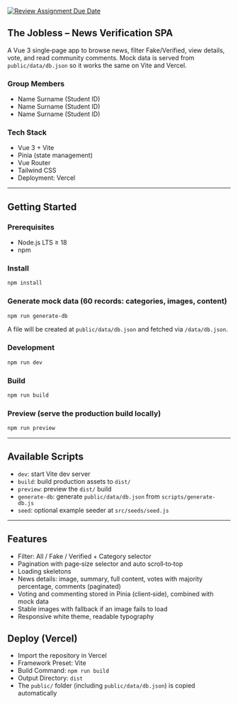 [![Review Assignment Due Date](https://classroom.github.com/assets/deadline-readme-button-22041afd0340ce965d47ae6ef1cefeee28c7c493a6346c4f15d667ab976d596c.svg)](https://classroom.github.com/a/k6kO_4Go)


## The Jobless – News Verification SPA

A Vue 3 single‑page app to browse news, filter Fake/Verified, view details, vote, and read community comments. Mock data is served from `public/data/db.json` so it works the same on Vite and Vercel.

### Group Members
- Name Surname (Student ID)
- Name Surname (Student ID)
- Name Surname (Student ID)

### Tech Stack
- Vue 3 + Vite
- Pinia (state management)
- Vue Router
- Tailwind CSS
- Deployment: Vercel

---

## Getting Started

### Prerequisites
- Node.js LTS ≥ 18
- npm

### Install
```bash
npm install
```

### Generate mock data (60 records: categories, images, content)
```bash
npm run generate-db
```
A file will be created at `public/data/db.json` and fetched via `/data/db.json`.

### Development
```bash
npm run dev
```

### Build
```bash
npm run build
```

### Preview (serve the production build locally)
```bash
npm run preview
```

---

## Available Scripts
- `dev`: start Vite dev server
- `build`: build production assets to `dist/`
- `preview`: preview the `dist/` build
- `generate-db`: generate `public/data/db.json` from `scripts/generate-db.js`
- `seed`: optional example seeder at `src/seeds/seed.js`

---

## Features
- Filter: All / Fake / Verified + Category selector
- Pagination with page‑size selector and auto scroll‑to‑top
- Loading skeletons
- News details: image, summary, full content, votes with majority percentage, comments (paginated)
- Voting and commenting stored in Pinia (client‑side), combined with mock data
- Stable images with fallback if an image fails to load
- Responsive white theme, readable typography

## Deploy (Vercel)
- Import the repository in Vercel
- Framework Preset: Vite
- Build Command: `npm run build`
- Output Directory: `dist`
- The `public/` folder (including `public/data/db.json`) is copied automatically
